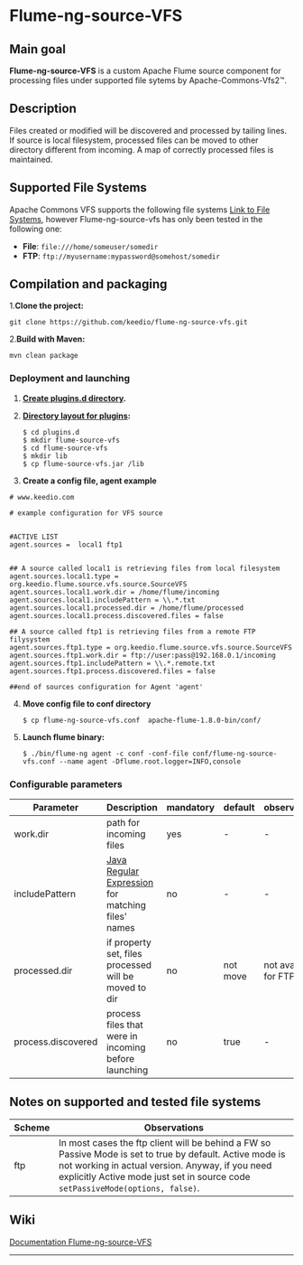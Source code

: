 # Flume-ng-source-VFS

## Main goal
**Flume-ng-source-VFS** is a custom Apache Flume source component for processing files under supported file sytems by Apache-Commons-Vfs2™.

## Description
Files created or modified will be discovered and processed by tailing lines.
If source is local filesystem, processed files can be moved to other directory different from incoming.
A map of correctly processed files is maintained.

## Supported File Systems
Apache Commons VFS supports the following file systems [Link to File Systems](https://commons.apache.org/proper/commons-vfs/filesystems.html), however Flume-ng-source-vfs has only been tested in the following one:

* **File**: `file:///home/someuser/somedir`
* **FTP**:  `ftp://myusername:mypassword@somehost/somedir`

## Compilation and packaging
1.**Clone the project:**
```
git clone https://github.com/keedio/flume-ng-source-vfs.git
```

2.**Build with Maven:**
```
mvn clean package
```

### Deployment and launching ###

1. **[Create plugins.d directory](https://flume.apache.org/FlumeUserGuide.html#the-plugins-d-directory).**
2. **[Directory layout for plugins](https://flume.apache.org/FlumeUserGuide.html#directory-layout-for-plugins):**

    ```
    $ cd plugins.d
    $ mkdir flume-source-vfs
    $ cd flume-source-vfs
    $ mkdir lib
    $ cp flume-source-vfs.jar /lib
     ```

3. **Create a config file, agent example**
````
# www.keedio.com

# example configuration for VFS source


#ACTIVE LIST
agent.sources =  local1 ftp1


## A source called local1 is retrieving files from local filesystem
agent.sources.local1.type = org.keedio.flume.source.vfs.source.SourceVFS
agent.sources.local1.work.dir = /home/flume/incoming
agent.sources.local1.includePattern = \\.*.txt
agent.sources.local1.processed.dir = /home/flume/processed
agent.sources.local1.process.discovered.files = false

## A source called ftp1 is retrieving files from a remote FTP filysystem
agent.sources.ftp1.type = org.keedio.flume.source.vfs.source.SourceVFS
agent.sources.ftp1.work.dir = ftp://user:pass@192.168.0.1/incoming
agent.sources.ftp1.includePattern = \\.*.remote.txt
agent.sources.ftp1.process.discovered.files = false

##end of sources configuration for Agent 'agent'
````


4. **Move config file to conf directory**

     ```
     $ cp flume-ng-source-vfs.conf  apache-flume-1.8.0-bin/conf/
     ```

5. **Launch flume binary:**

     ```
    $ ./bin/flume-ng agent -c conf -conf-file conf/flume-ng-source-vfs.conf --name agent -Dflume.root.logger=INFO,console
     ```

### Configurable parameters

|Parameter|Description|mandatory|default|observations|
|------|-----------|---|----|---|
|work.dir|path for incoming files|yes|-|-|
|includePattern| [Java Regular Expression](https://docs.oracle.com/javase/7/docs/api/java/util/regex/Pattern.html) for matching files' names|no|-|-|
|processed.dir|if property set, files processed will be moved to dir|no|not move|not available for FTP
|process.discovered|process files that were in incoming before launching|no|true|-|

## Notes on supported and tested file systems ##

| Scheme | Observations |
| ------ | ------ |
|  ftp  |   In most cases the ftp client will be behind a FW so Passive Mode is set to true by default. Active mode is not working in actual version. Anyway, if you need explicitly Active mode just set in source code `setPassiveMode(options, false)`.

## Wiki
 [Documentation Flume-ng-source-VFS](https://github.com/keedio/Flume-ng-source-VFS/wiki/Keedio's-Flume-ng-source-vfs-documentation.)

* * *